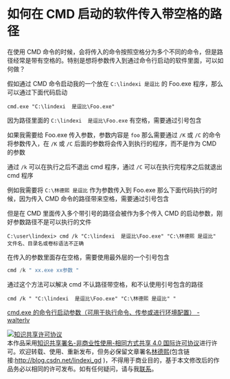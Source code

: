 
# 如何在 CMD 启动的软件传入带空格的路径

在使用 CMD 命令的时候，会将传入的命令按照空格分为多个不同的命令，但是路径经常是带有空格的。特别是想将参数传入到通过命令行启动的软件里面，可以如何做？

<!--more-->


<!-- CreateTime:2019/5/25 9:31:46 -->

<!-- csdn -->

假如通过 CMD 命令启动我的一个放在 `C:\lindexi 是逗比` 的 Foo.exe 程序，那么可以通过下面代码启动

```
cmd.exe "C:\lindexi  是逗比\Foo.exe"
```

因为路径里面的 `C:\lindexi  是逗比\Foo.exe` 有空格，需要通过引号包含

如果我需要给 Foo.exe 传入参数，参数内容是 `foo` 那么需要通过 `/K` 或 `/C` 的命令将参数传入，在 `/K` 或 `/C` 后面的参数将会传入到执行的程序，而不是作为 CMD 的参数

通过 `/k` 可以在执行之后不退出 cmd 程序，通过 `/C` 可以在执行完程序之后就退出 cmd 程序

例如我需要将 `C:\林德熙 是逗比` 作为参数传入到 Foo.exe 那么下面代码执行的时候，因为传入 CMD 命令的路径带来空格，需要通过引号包含

但是在 CMD 里面传入多个带引号的路径会被作为多个传入 CMD 的启动参数，刚好参数路径不是可以执行的文件

```
C:\user\lindexi> cmd /k "C:\lindexi  是逗比\Foo.exe" "C:\林德熙 是逗比"
文件名、目录名或卷标语法不正确
```

在传入的参数里面存在空格，需要使用最外层的一个引号包含

```csharp
cmd /k " xx.exe xx参数 "
```

通过这个方法可以解决 cmd 不认路径带空格，和不认使用引号包含的路径

```
cmd /k " "C:\lindexi  是逗比\Foo.exe" "C:\林德熙 是逗比" "
```

[cmd.exe 的命令行启动参数（可用于执行命令、传参或进行环境配置） - walterlv](https://blog.walterlv.com/post/cmd-startup-arguments.html )





<a rel="license" href="http://creativecommons.org/licenses/by-nc-sa/4.0/"><img alt="知识共享许可协议" style="border-width:0" src="https://licensebuttons.net/l/by-nc-sa/4.0/88x31.png" /></a><br />本作品采用<a rel="license" href="http://creativecommons.org/licenses/by-nc-sa/4.0/">知识共享署名-非商业性使用-相同方式共享 4.0 国际许可协议</a>进行许可。欢迎转载、使用、重新发布，但务必保留文章署名[林德熙](http://blog.csdn.net/lindexi_gd)(包含链接:http://blog.csdn.net/lindexi_gd )，不得用于商业目的，基于本文修改后的作品务必以相同的许可发布。如有任何疑问，请与我[联系](mailto:lindexi_gd@163.com)。